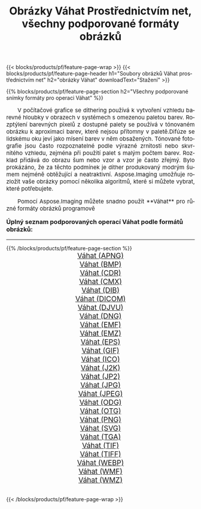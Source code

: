 ﻿---
title: Obrázky Váhat Prostřednictvím net, všechny podporované formáty obrázků 
weight: 3920
url: /cs/net/dither/ 
lang: cs
langdirlevel: 2
locales: zh-hans,ja,it,ru,de,es,fr,nl,id,lt,pl,pt,vi,tr,ko,zh-hant,ar,hi,th,sv,cs,uk,he
description: Pomocí Aspose.Imaging můžete snadno Váhat obrázky přes net
---

{{< blocks/products/pf/feature-page-wrap >}}
{{< blocks/products/pf/feature-page-header h1="Soubory obrázků Váhat prostřednictvím net" h2="obrázky Váhat" downloadText="Stažení" >}}


{{% blocks/products/pf/feature-page-section  h2="Všechny podporované snímky formáty pro operaci Váhat" %}}
<p align="justify" style="text-indent:2em;font-size:15px;">
V počítačové grafice se dithering používá k vytvoření vzhledu barevné hloubky v obrazech v systémech s omezenou paletou barev. Rozptýlení barevných pixelů z dostupné palety se používá v tónovaném obrázku k aproximaci barev, které nejsou přítomny v paletě.Difúze se lidskému oku jeví jako mísení barev v něm obsažených. Tónované fotografie jsou často rozpoznatelné podle výrazné zrnitosti nebo skvrnitého vzhledu, zejména při použití palet s malým počtem barev. Rozklad přidává do obrazu šum nebo vzor a vzor je často zřejmý. Bylo prokázáno, že za těchto podmínek je dither produkovaný modrým šumem nejméně obtěžující a neatraktivní. Aspose.Imaging umožňuje rozložit vaše obrázky pomocí několika algoritmů, které si můžete vybrat, které potřebujete.
</p>
<p align="justify" style="text-indent:2em;font-size:15px;">
Pomocí Aspose.Imaging můžete snadno použít **Váhat** pro různé formáty obrázků programově
</p>
<h3 style="margin-top:16px;">
Úplný seznam podporovaných operací Váhat podle formátů obrázků:
</h3>
<hr/>
{{% /blocks/products/pf/feature-page-section %}}
<div class="container-fluid productfamilypage bg-gray">
    <div class="convertypes bg-gray agp-content section">
        <div class="container">
		<div class="row other-converters" style="gap: 10px;font-size: 19px;text-align:center;">
		    <div class='col-md-3 other-converter remove-lp remove-rp'><a href="/imaging/cs/net/dither/apng/" style="padding:15px;">Váhat (APNG)</a></div><div class='col-md-3 other-converter remove-lp remove-rp'><a href="/imaging/cs/net/dither/bmp/" style="padding:15px;">Váhat (BMP)</a></div><div class='col-md-3 other-converter remove-lp remove-rp'><a href="/imaging/cs/net/dither/cdr/" style="padding:15px;">Váhat (CDR)</a></div><div class='col-md-3 other-converter remove-lp remove-rp'><a href="/imaging/cs/net/dither/cmx/" style="padding:15px;">Váhat (CMX)</a></div><div class='col-md-3 other-converter remove-lp remove-rp'><a href="/imaging/cs/net/dither/dib/" style="padding:15px;">Váhat (DIB)</a></div><div class='col-md-3 other-converter remove-lp remove-rp'><a href="/imaging/cs/net/dither/dicom/" style="padding:15px;">Váhat (DICOM)</a></div><div class='col-md-3 other-converter remove-lp remove-rp'><a href="/imaging/cs/net/dither/djvu/" style="padding:15px;">Váhat (DJVU)</a></div><div class='col-md-3 other-converter remove-lp remove-rp'><a href="/imaging/cs/net/dither/dng/" style="padding:15px;">Váhat (DNG)</a></div><div class='col-md-3 other-converter remove-lp remove-rp'><a href="/imaging/cs/net/dither/emf/" style="padding:15px;">Váhat (EMF)</a></div><div class='col-md-3 other-converter remove-lp remove-rp'><a href="/imaging/cs/net/dither/emz/" style="padding:15px;">Váhat (EMZ)</a></div><div class='col-md-3 other-converter remove-lp remove-rp'><a href="/imaging/cs/net/dither/eps/" style="padding:15px;">Váhat (EPS)</a></div><div class='col-md-3 other-converter remove-lp remove-rp'><a href="/imaging/cs/net/dither/gif/" style="padding:15px;">Váhat (GIF)</a></div><div class='col-md-3 other-converter remove-lp remove-rp'><a href="/imaging/cs/net/dither/ico/" style="padding:15px;">Váhat (ICO)</a></div><div class='col-md-3 other-converter remove-lp remove-rp'><a href="/imaging/cs/net/dither/j2k/" style="padding:15px;">Váhat (J2K)</a></div><div class='col-md-3 other-converter remove-lp remove-rp'><a href="/imaging/cs/net/dither/jp2/" style="padding:15px;">Váhat (JP2)</a></div><div class='col-md-3 other-converter remove-lp remove-rp'><a href="/imaging/cs/net/dither/jpg/" style="padding:15px;">Váhat (JPG)</a></div><div class='col-md-3 other-converter remove-lp remove-rp'><a href="/imaging/cs/net/dither/jpeg/" style="padding:15px;">Váhat (JPEG)</a></div><div class='col-md-3 other-converter remove-lp remove-rp'><a href="/imaging/cs/net/dither/odg/" style="padding:15px;">Váhat (ODG)</a></div><div class='col-md-3 other-converter remove-lp remove-rp'><a href="/imaging/cs/net/dither/otg/" style="padding:15px;">Váhat (OTG)</a></div><div class='col-md-3 other-converter remove-lp remove-rp'><a href="/imaging/cs/net/dither/png/" style="padding:15px;">Váhat (PNG)</a></div><div class='col-md-3 other-converter remove-lp remove-rp'><a href="/imaging/cs/net/dither/svg/" style="padding:15px;">Váhat (SVG)</a></div><div class='col-md-3 other-converter remove-lp remove-rp'><a href="/imaging/cs/net/dither/tga/" style="padding:15px;">Váhat (TGA)</a></div><div class='col-md-3 other-converter remove-lp remove-rp'><a href="/imaging/cs/net/dither/tif/" style="padding:15px;">Váhat (TIF)</a></div><div class='col-md-3 other-converter remove-lp remove-rp'><a href="/imaging/cs/net/dither/tiff/" style="padding:15px;">Váhat (TIFF)</a></div><div class='col-md-3 other-converter remove-lp remove-rp'><a href="/imaging/cs/net/dither/webp/" style="padding:15px;">Váhat (WEBP)</a></div><div class='col-md-3 other-converter remove-lp remove-rp'><a href="/imaging/cs/net/dither/wmf/" style="padding:15px;">Váhat (WMF)</a></div><div class='col-md-3 other-converter remove-lp remove-rp'><a href="/imaging/cs/net/dither/wmz/" style="padding:15px;">Váhat (WMZ)</a></div>
                </div>
        </div>
    </div>
</div>
<br/>

{{< /blocks/products/pf/feature-page-wrap >}}

